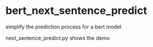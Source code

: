 # bert_next_sentence_predict
simplify the prediction process for a bert model

next_sentence_predict.py shows the demo
